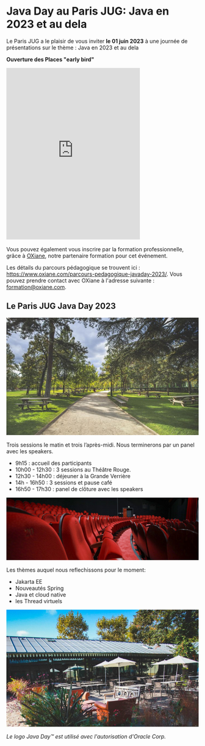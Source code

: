 # Java Day au Paris JUG: Java en 2023 et au dela

<!-- MACRO{snippet|debug=false|ignoreDownloadError=false|verbatim=false|file=src/site/resources/fragments/breadcrum.snippet.html} -->

Le Paris JUG a le plaisir de vous inviter **le 01 juin 2023** à une journée de présentations sur le thème : Java en 2023 et au dela

**Ouverture des Places "early bird"**

<iframe id="haWidget" allowtransparency="true" src="https://www.helloasso.com/associations/bjpc/evenements/paris-jug-s-java-day-2023/widget-vignette" style="width: 350px; height: 450px; border: none;"></iframe>

Vous pouvez également vous inscrire par la formation professionnelle, grâce à [OXiane](https://www.oxiane.com/), notre partenaire formation pour cet événement.

Les détails du parcours pédagogique se trouvent ici : <https://www.oxiane.com/parcours-pedagogique-javaday-2023/>. Vous pouvez prendre contact avec OXiane à l'adresse suivante : [formation@oxiane.com](mailto:formation@oxiane.com).


## Le Paris JUG Java Day 2023


![Le Jardin d'Acclimatation](images/01_panorama.jpg)

Trois sessions le matin et trois l’après-midi. Nous terminerons par un panel avec les speakers.

- 9h15 : accueil des participants
- 10h00 - 12h30 : 3 sessions au Théâtre Rouge.
- 12h30 - 14h00 : déjeuner à la Grande Verrière
- 14h - 16h50 : 3 sessions et pause café
- 16h50 - 17h30 : panel de clôture avec les speakers

![Le Théâtre Rouge](images/02_theatre-rouge_red.jpg)

Les thèmes auquel nous reflechissons pour le moment:

- Jakarta EE
- Nouveautés Spring
- Java et cloud native
- les Thread virtuels

![La Terrasse de la Grande Verrière](images/05_terrasse-02_red.jpg)

*Le logo Java Day&trade; est utilisé avec l'autorisation d'Oracle Corp.*